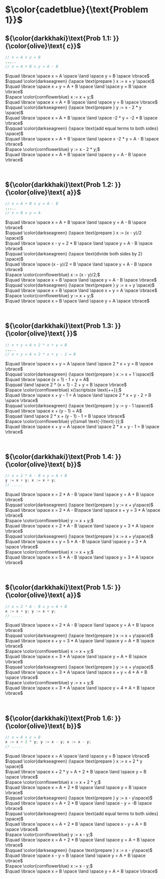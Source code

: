 # $\color{cadetblue}{\text{Problem 1}}$

## ${\color{darkkhaki}\text{Prob 1.1: }}{\color{olive}\text{ c}}$

```java
// x = A ∧ y = B
.....
// x = A + B ∧ y = A - B
```

$\quad \lbrace \space x = A \space \land \space y = B \space \rbrace$  
$\qquad \color{darkseagreen} (\space \text{prepare } x := x + y \space)$  
$\quad \lbrace \space x + y = A + B \space \land \space y = B \space \rbrace$  
$\space \color{cornflowerblue} x := x + y;$  
$\quad \lbrace \space x = A + B \space \land \space y = B \space \rbrace$  
$\qquad \color{darkseagreen} (\space \text{prepare } y := x - 2 * y \space)$  
$\quad \lbrace \space x = A + B \space \land \space -2 * y = -2 * B \space \rbrace$  
$\qquad \color{darkseagreen} (\space \text{add equal terms to both sides} \space)$  
$\quad \lbrace \space x = A + B \space \land \space x -2 * y = A - B \space \rbrace$  
$\space \color{cornflowerblue} y :=  x - 2 * y;$  
$\quad \lbrace \space x = A + B \space \land \space y = A - B \space \rbrace$  

&nbsp;

## ${\color{darkkhaki}\text{Prob 1.2: }}{\color{olive}\text{ a}}$

```java
// x = A + B ∧ y = A - B
.....
// x = B ∧ y = A
```

$\quad \lbrace \space x = A + B \space \land \space y = A - B \space \rbrace$  
$\qquad \color{darkseagreen} (\space \text{prepare } x := (x - y)/2 \space)$  
$\quad \lbrace \space x - y = 2 * B \space \land \space y = A - B \space \rbrace$  
$\qquad \color{darkseagreen} (\space \text{divide both sides by 2} \space)$  
$\quad \lbrace \space (x - y)/2 = B \space \land \space y = A - B \space \rbrace$  
$\space \color{cornflowerblue} x := (x - y)/2;$  
$\quad \lbrace \space x = B \space \land \space y = A - B \space \rbrace$  
$\qquad \color{darkseagreen} (\space \text{prepare } y := x + y \space)$  
$\quad \lbrace \space x = B \space \land \space x + y = A \space \rbrace$  
$\space \color{cornflowerblue} y := x + y;$  
$\quad \lbrace \space x = B \space \land \space y = A \space \rbrace$  

&nbsp;

## ${\color{darkkhaki}\text{Prob 1.3: }}{\color{olive}\text{ }}$

```java
// x + y = A ∧ 2 * x + y = B
.....
// x + y = A ∧ 2 * x + y - 1 = B
```

$\quad \lbrace \space x + y = A \space \land \space 2 * x + y = B \space \rbrace$  
$\qquad \color{darkseagreen} (\space \text{prepare } x := x + 1 \space)$  
$\quad \lbrace \space (x + 1) - 1 + y = A$  
$\qquad \land \space 2 * (x + 1) - 2 + y = B \space \rbrace$  
$\space \color{cornflowerblue} x{\scriptsize \text{++}};$  
$\quad \lbrace \space x + y - 1 = A \space \land \space 2 * x + y - 2 = B \space \rbrace$  
$\qquad \color{darkseagreen} (\space \text{prepare } y := y - 1 \space)$  
$\quad \lbrace \space x + (y - 1) = A$  
$\qquad \land \space 2 * x + (y - 1) - 1 = B \space \rbrace$  
$\space \color{cornflowerblue} y{\small \text{-}\text{-}};$  
$\quad \lbrace \space x + y = A \space \land \space 2 * x + y - 1 = B \space \rbrace$  

&nbsp;

## ${\color{darkkhaki}\text{Prob 1.4: }}{\color{olive}\text{ b}}$

```java
// x = 2 * A - B ∧ y = A + B
y := x + y; x := x + y;
// .....
```

$\quad \lbrace \space x = 2 * A - B \space \land \space y = A + B \space \rbrace$  
$\qquad \color{darkseagreen} (\space \text{prepare } y := x + y\space)$  
$\quad \lbrace \space x = 2 * A - B\space \land \space x + y = 3 * A \space \rbrace$  
$\space \color{cornflowerblue} y := x + y;$  
$\quad \lbrace \space x = 2 * A - B \space \land \space y = 3 * A \space \rbrace$  
$\qquad \color{darkseagreen} (\space \text{prepare } x := x + y\space)$  
$\quad \lbrace \space x + y = 5 * A - B \space \land \space y = 3 * A \space \rbrace$  
$\space \color{cornflowerblue} x := x + y;$  
$\quad \lbrace \space x = 5 * A - B \space \land \space y = 3 * A \space \rbrace$  

&nbsp;

## ${\color{darkkhaki}\text{Prob 1.5: }}{\color{olive}\text{ a}}$

```java
// x = 2 * A - B ∧ y = A + B
x := x + y; y := x + y;
// .....
```

$\quad \lbrace \space x = 2 * A - B \space \land \space y = A + B \space \rbrace$  
$\qquad \color{darkseagreen} (\space \text{prepare } x := x + y\space)$  
$\quad \lbrace \space x + y = 3 * A \space \land \space y = A + B \space \rbrace$  
$\space \color{cornflowerblue} x := x + y;$  
$\quad \lbrace \space x = 3 * A \space \land \space y = A + B \space \rbrace$  
$\qquad \color{darkseagreen} (\space \text{prepare } y := x + y\space)$  
$\quad \lbrace \space x = 3 * A \space \land \space x + y = 4 * A + B \space \rbrace$  
$\space \color{cornflowerblue} y := x + y;$  
$\quad \lbrace \space x = 3 * A \space \land \space y = 4 * A + B \space \rbrace$  

&nbsp;

## ${\color{darkkhaki}\text{Prob 1.6: }}{\color{olive}\text{ b}}$

```java
// x = A ∧ y = B
x := x + 2 * y; y := x - y; x := x - y;
// .....
```

$\quad \lbrace \space x = A \space \land \space y = B \space \rbrace$  
$\qquad \color{darkseagreen} (\space \text{prepare } x := x + 2 * y \space)$  
$\quad \lbrace \space x + 2 * y = A + 2 * B \space \land \space y = B \space \rbrace$  
$\space \color{cornflowerblue} x := x + 2 * y;$  
$\quad \lbrace \space x = A + 2 * B \space \land \space y = B \space \rbrace$  
$\qquad \color{darkseagreen} (\space \text{prepare } y := x - y\space)$  
$\quad \lbrace \space x = A + 2 * B \space \land \space - y = -B \space \rbrace$  
$\qquad \color{darkseagreen} (\space \text{add equal terms to both sides} \space)$  
$\quad \lbrace \space x = A + 2 * B \space \land \space x - y = A + B \space \rbrace$  
$\space \color{cornflowerblue} y := x - y;$  
$\quad \lbrace \space x = A + 2 * B \space \land \space y = A + B \space \rbrace$  
$\qquad \color{darkseagreen} (\space \text{prepare } x := x - y\space)$  
$\quad \lbrace \space x - y = B \space \land \space y = A + B \space \rbrace$  
$\space \color{cornflowerblue} x := x - y;$  
$\quad \lbrace \space x = B \space \land \space y = A + B \space \rbrace$  

&nbsp;
